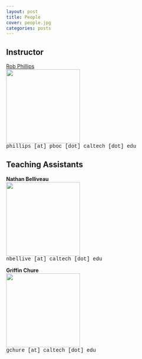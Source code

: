 ```yaml
---
layout: post
title: People
cover: people.jpg
categories: posts
---
```



## Instructor

<div id="im" >

<a href="http://www.rpgroup.caltech.edu/"> Rob Phillips </a><br />
<img src="../../../../images/rob.jpg" width="200"><br/>
<span style="font-family: courier"> phillips [at] pboc [dot] caltech [dot] edu</span>

</div>

## Teaching Assistants

<div id="im">

<b> Nathan Belliveau</b><br />
<img src="../../../../images/nathan.jpg" width="200"><br/>
<span style="font-family: courier">nbellive [at] caltech [dot] edu</span>

</div>

<div id="im">


<b> Griffin Chure</b><br />
<img src="../../../../images/gchure.jpg" width="200"><br/>
<span style="font-family: courier">gchure [at] caltech [dot] edu</span>

</div>
